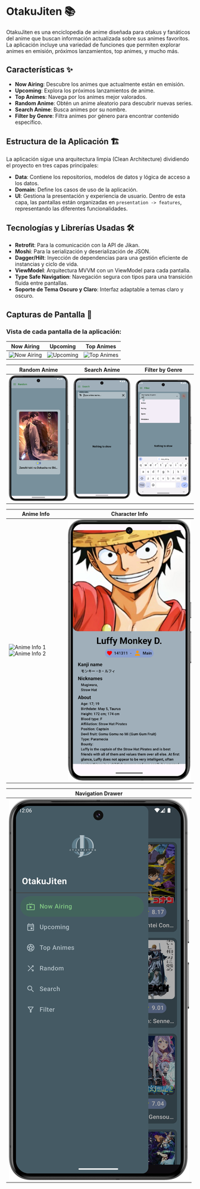 # OtakuJiten 📚

OtakuJiten es una enciclopedia de anime diseñada para otakus y fanáticos del anime que buscan información actualizada sobre sus animes favoritos. 
La aplicación incluye una variedad de funciones que permiten explorar animes en emisión, próximos lanzamientos, top animes, y mucho más.

## Características ✨

- **Now Airing**: Descubre los animes que actualmente están en emisión.
- **Upcoming**: Explora los próximos lanzamientos de anime.
- **Top Animes**: Navega por los animes mejor valorados.
- **Random Anime**: Obtén un anime aleatorio para descubrir nuevas series.
- **Search Anime**: Busca animes por su nombre.
- **Filter by Genre**: Filtra animes por género para encontrar contenido específico.

## Estructura de la Aplicación 🏗

La aplicación sigue una arquitectura limpia (Clean Architecture) dividiendo el proyecto en tres capas principales:

- **Data**: Contiene los repositorios, modelos de datos y lógica de acceso a los datos.
- **Domain**: Define los casos de uso de la aplicación.
- **UI**: Gestiona la presentación y experiencia de usuario. Dentro de esta capa, las pantallas están organizadas en `presentation -> features`, representando las diferentes funcionalidades.

## Tecnologías y Librerías Usadas 🛠

- **Retrofit**: Para la comunicación con la API de Jikan.
- **Moshi**: Para la serialización y deserialización de JSON.
- **Dagger/Hilt**: Inyección de dependencias para una gestión eficiente de instancias y ciclo de vida.
- **ViewModel**: Arquitectura MVVM con un ViewModel para cada pantalla.
- **Type Safe Navigation**: Navegación segura con tipos para una transición fluida entre pantallas.
- **Soporte de Tema Oscuro y Claro**: Interfaz adaptable a temas claro y oscuro.

## Capturas de Pantalla 📸

### Vista de cada pantalla de la aplicación:

| Now Airing                       | Upcoming                         | Top Animes                     |
|----------------------------------|----------------------------------|--------------------------------|
| ![Now Airing](screenshots/now_airing.png) | ![Upcoming](screenshots/upcoming.png) | ![Top Animes](screenshots/top_animes.png) |

| Random Anime                     | Search Anime                    | Filter by Genre                |
|----------------------------------|---------------------------------|--------------------------------|
| ![Random Anime](screenshots/random_anime.png) | ![Search Anime](screenshots/search_anime.png) | ![Filter by Genre](screenshots/filter_by_genre.png) |

| Anime Info                       | Character Info                  |
|----------------------------------|---------------------------------|
| ![Anime Info 1](screenshots/anime_info.png) ![Anime Info 2](screenshots/anime_info2.png) | ![Character Info](screenshots/character_info.png) |

| Navigation Drawer                |
|----------------------------------|
| ![Navigation Drawer](screenshots/navegation_drawer.png) |

